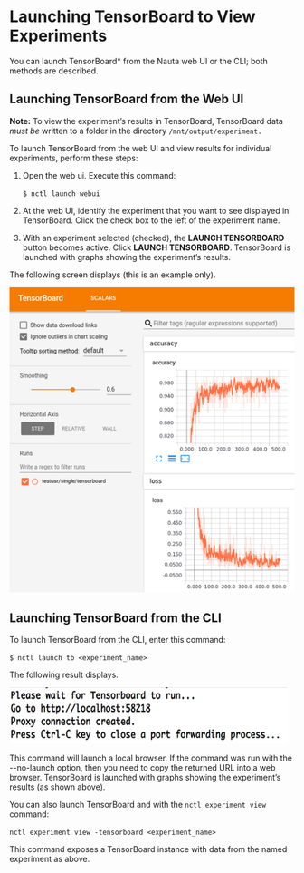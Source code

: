 # Launching TensorBoard to View Experiments

You can launch TensorBoard* from the Nauta web UI or the CLI; both methods are described.

## Launching TensorBoard from the Web UI

**Note:** To view the experiment’s results in TensorBoard, TensorBoard data _must be_ written to a 
folder in the directory `/mnt/output/experiment.`

To launch TensorBoard from the web UI and view results for individual experiments, perform these steps:

1. Open the web ui. Execute this command:

   `$ nctl launch webui`

2. At the web UI, identify the experiment that you want to see displayed in TensorBoard. Click the check box to the 
left of the experiment name.

3. With an experiment selected (checked), the **LAUNCH TENSORBOARD** button becomes active. Click **LAUNCH TENSORBOARD**. 
TensorBoard is launched with graphs showing the experiment’s results. 

The following screen displays (this is an example only).

![](images/tensorboard.png)

## Launching TensorBoard from the CLI

To launch TensorBoard from the CLI, enter this command:

`$ nctl launch tb <experiment_name>`

The following result displays.

![](images/tensorboard_from_cli.png)

This command will launch a local browser. If the command was run with the --no-launch option, then you need to copy the returned URL into a web browser. TensorBoard is launched with graphs showing the experiment’s results (as shown above).

You can also launch TensorBoard and with the `nctl experiment view` command:

`nctl experiment view -tensorboard <experiment_name>`

This command exposes a TensorBoard instance with data from the named experiment as above.

